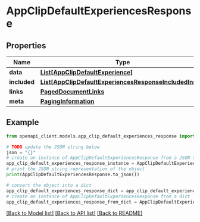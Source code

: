 # AppClipDefaultExperiencesResponse


## Properties

Name | Type | Description | Notes
------------ | ------------- | ------------- | -------------
**data** | [**List[AppClipDefaultExperience]**](AppClipDefaultExperience.md) |  | 
**included** | [**List[AppClipDefaultExperiencesResponseIncludedInner]**](AppClipDefaultExperiencesResponseIncludedInner.md) |  | [optional] 
**links** | [**PagedDocumentLinks**](PagedDocumentLinks.md) |  | 
**meta** | [**PagingInformation**](PagingInformation.md) |  | [optional] 

## Example

```python
from openapi_client.models.app_clip_default_experiences_response import AppClipDefaultExperiencesResponse

# TODO update the JSON string below
json = "{}"
# create an instance of AppClipDefaultExperiencesResponse from a JSON string
app_clip_default_experiences_response_instance = AppClipDefaultExperiencesResponse.from_json(json)
# print the JSON string representation of the object
print(AppClipDefaultExperiencesResponse.to_json())

# convert the object into a dict
app_clip_default_experiences_response_dict = app_clip_default_experiences_response_instance.to_dict()
# create an instance of AppClipDefaultExperiencesResponse from a dict
app_clip_default_experiences_response_from_dict = AppClipDefaultExperiencesResponse.from_dict(app_clip_default_experiences_response_dict)
```
[[Back to Model list]](../README.md#documentation-for-models) [[Back to API list]](../README.md#documentation-for-api-endpoints) [[Back to README]](../README.md)


